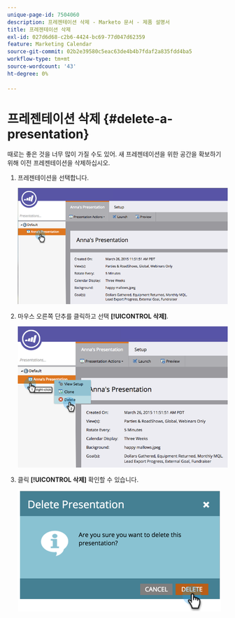 ```yaml
---
unique-page-id: 7504060
description: 프레젠테이션 삭제 - Marketo 문서 - 제품 설명서
title: 프레젠테이션 삭제
exl-id: 027d6d68-c2b6-4424-bc69-77d047d62359
feature: Marketing Calendar
source-git-commit: 02b2e39580c5eac63de4b4b7fdaf2a835fdd4ba5
workflow-type: tm+mt
source-wordcount: '43'
ht-degree: 0%

---
```


# 프레젠테이션 삭제 {#delete-a-presentation}

때로는 좋은 것을 너무 많이 가질 수도 있어. 새 프레젠테이션을 위한 공간을 확보하기 위해 이전 프레젠테이션을 삭제하십시오.

1. 프레젠테이션을 선택합니다.

   ![](assets/image2015-3-26-12-3a26-3a41.png)

1. 마우스 오른쪽 단추를 클릭하고 선택 **[!UICONTROL 삭제]**.

   ![](assets/image2015-3-26-12-3a26-3a51.png)

1. 클릭 **[!UICONTROL 삭제]** 확인할 수 있습니다.

   ![](assets/image2015-3-20-16-3a21-3a10.png)
